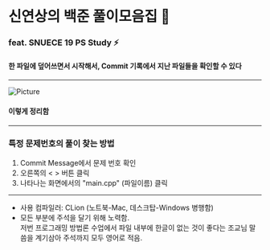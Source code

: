 # 신연상의 백준 풀이모음집 🌟
### feat. SNUECE 19 PS Study ⚡️

#### 한 파일에 덮어쓰면서 시작해서, Commit 기록에서 지난 파일들을 확인할 수 있다
-----
![Picture](https://user-images.githubusercontent.com/63148508/90919661-d19cf680-e421-11ea-9d40-22b407514230.png)   

#### 이렇게 정리함
-----
### 특정 문제번호의 풀이 찾는 방법
1. Commit Message에서 문제 번호 확인
2. 오른쪽의 < > 버튼 클릭
3. 나타나는 화면에서의 "main.cpp" (파일이름) 클릭
----
- 사용 컴파일러: CLion (노트북-Mac, 데스크탑-Windows 병행함)
- 모든 부분에 주석을 달기 위해 노력함.   
저번 프로그래밍 방법론 수업에서 파일 내부에 한글이 없는 것이 좋다는 조교님 말씀을 계기삼아 주석까지 모두 영어로 적음.
